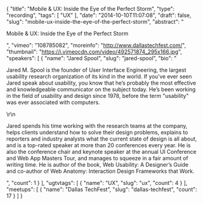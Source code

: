 {
  "title": "Mobile & UX: Inside the Eye of the Perfect Storm",
  "type": "recording",
  "tags": [
    "UX"
  ],
  "date": "2014-10-10T11:07:08",
  "draft": false,
  "slug": "mobile-ux-inside-the-eye-of-the-perfect-storm",
  "abstract": "<p>Mobile & UX: Inside the Eye of the Perfect Storm</p>",
  "vimeo": "108785082",
  "moreinfo": "http://www.dallastechfest.com/",
  "thumbnail": "https://i.vimeocdn.com/video/492571874_295x166.jpg",
  "speakers": [
    {
      "name": "Jared Spool",
      "slug": "jared-spool",
      "bio": "<p>Jared M. Spool is the founder of User Interface Engineering, the largest usability research organization of its kind in the world. If you’ve ever seen Jared speak about usability, you know that he’s probably the most effective and knowledgeable communicator on the subject today. He’s been working in the field of usability and design since 1978, before the term \"usability\" was ever associated with computers.</p>\r\n<p>Jared spends his time working with the research teams at the company, helps clients understand how to solve their design problems, explains to reporters and industry analysts what the current state of design is all about, and is a top-rated speaker at more than 20 conferences every year. He is also the conference chair and keynote speaker at the annual UI Conference and Web App Masters Tour, and manages to squeeze in a fair amount of writing time. He is author of the book, Web Usability: A Designer’s Guide and co-author of Web Anatomy: Interaction Design Frameworks that Work.</p>",
      "count": 1
    }
  ],
  "ugtvtags": [
    {
      "name": "UX",
      "slug": "ux",
      "count": 4
    }
  ],
  "meetups": [
    {
      "name": "Dallas TechFest",
      "slug": "dallas-techfest",
      "count": 17
    }
  ]
}